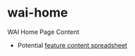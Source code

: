 # wai-home
WAI Home Page Content

* Potential <a href="https://docs.google.com/spreadsheets/d/1oYO8xsoKHNWkxZ3IxOv3bOjhqV3dQddjRID5XCk_27Y/edit#gid=0">feature content spreadsheet</a>
